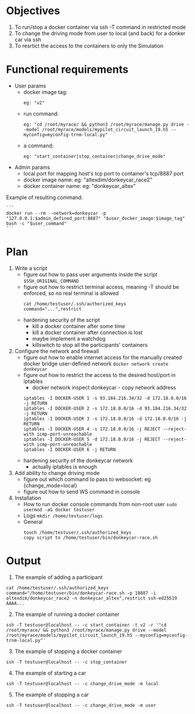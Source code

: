 # Objectives

1. To run/stop a docker container via ssh -T command in restricted mode
2. To change the driving mode from user to local (and back) for a donker car via ssh
3. To resrtict the access to the containers to only the Simulation

# Functional requirements

* User params  
    * docker image tag:  
        ```
        eg: "v2"
        ```  
    * run command:  
        ```
        eg: "cd /root/myrace/ && python3 /root/myrace/manage.py drive --model /root/myrace/models/mypilot_circuit_launch_19.h5 --myconfig=myconfig-trnm-local.py"
        ```  
    * a command:  
        ```
        eg: "start_container|stop_container|change_drive_mode"
        ```
* Admin params
    + local port for mapping host's tcp port to container's tcp/8887 port
    + docker image name: eg: "altexdim/donkeycar_race2"
    + docker container name: eg: "donkeycar_altex"
   
Example of resulting command:

    ```
    docker run --rm --network=donkeycar -p "127.0.0.1:$admin_defined_port:8887" "$user_docker_image:$image_tag" bash -c "$user_command"
    ```
# Plan

1. Write a script
    + figure out how to pass user arguments inside the script
        ```$SSH_ORIGINAL_COMMAND```
    + figure out how to restrict terminal access, meaning -T should be enforced, so no real terminal is allowed
        ```
        cat /home/testuser/.ssh/authorized_keys
        command="...",restrict
        ```
    - hardening security of the script
        * kill a docker container after some time
        * kill a docker container after connection is lost
        * maybe implement a watchdog
        * killswitch to stop all the participants' containers
2. Configure the network and firewall
    + figure out how to enable internet access for the manually created docker bridge user-defined network
        ```docker network create donkeycar```
    + figure out how to restrict the access to the desired host/port in iptables
        * docker network inspect donkeycar - copy network address
        ```
        iptables -I DOCKER-USER 1 -s 93.184.216.34/32 -d 172.18.0.0/16 -j RETURN
        iptables -I DOCKER-USER 2 -s 172.18.0.0/16 -d 93.184.216.34/32 -j RETURN
        iptables -I DOCKER-USER 3 -s 172.18.0.0/16 -d 172.18.0.0/16 -j RETURN
        iptables -I DOCKER-USER 4 -s 172.18.0.0/16 -j REJECT --reject-with icmp-port-unreachable
        iptables -I DOCKER-USER 5 -d 172.18.0.0/16 -j REJECT --reject-with icmp-port-unreachable
        iptables -I DOCKER-USER 6 -j RETURN
        ```
    - hardening security of the donkeycar network
        * actually iptables is enough
3. Add ability to change driving mode
    - figure out which command to pass to websocket: eg {change_mode=local}
    - figure out how to send WS command in console
4. Installation
    + How to run docker console commands from non-root user
        ```sudo usermod -aG docker testuser```
    + Logs
        ```mkdir /home/testuser/logs```
    + General
        ```
        touch /home/testuser/.ssh/authorized_keys
        copy script to /home/testuser/bin/donkeycar-race.sh
        ```

# Output 

1. The example of adding a participant

```
cat /home/testuser/.ssh/authorized_keys
command="/home/testuser/bin/donkeycar-race.sh -p 18887 -i altexdim/donkeycar_race2 -n donkeycar_altex",restrict ssh-ed25519 AAAA...
```

2. The example of running a docker container

```
ssh -T testuser@localhost -- -c start_container -t v2 -r '"cd /root/myrace/ && python3 /root/myrace/manage.py drive --model /root/myrace/models/mypilot_circuit_launch_19.h5 --myconfig=myconfig-trnm-local.py"'
```

3. The example of stopping a docker container

```ssh -T testuser@localhost -- -c stop_container```

4. The example of starting a car

```ssh -T testuser@localhost -- -c change_drive_mode -m local```

5. The example of stopping a car

```ssh -T testuser@localhost -- -c change_drive_mode -m user```
